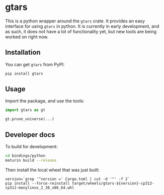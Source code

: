 # gtars

This is a python wrapper around the `gtars` crate. It provides an easy interface for using `gtars` in python. It is currently in early development, and as such, it does not have a lot of functionality yet, but new tools are being worked on right now.

## Installation

You can get `gtars` from PyPI:

```bash
pip install gtars
```

## Usage

Import the package, and use the tools:
```python
import gtars as gt

gt.prune_universe(...)
```
## Developer docs

To build for development:

```bash
cd bindings/python
maturin build --release
```

Then install the local wheel that was just built:

```
version=`grep '^version =' Cargo.toml | cut -d '"' -f 2`
pip install --force-reinstall target/wheels/gtars-${version}-cp312-cp312-manylinux_2_38_x86_64.whl
```
